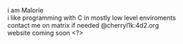 i am Malorie \
i like programming with C in mostly low level enviroments \
contact me on matrix if needed @cherryl1k:4d2.org \
website coming soon <?>
